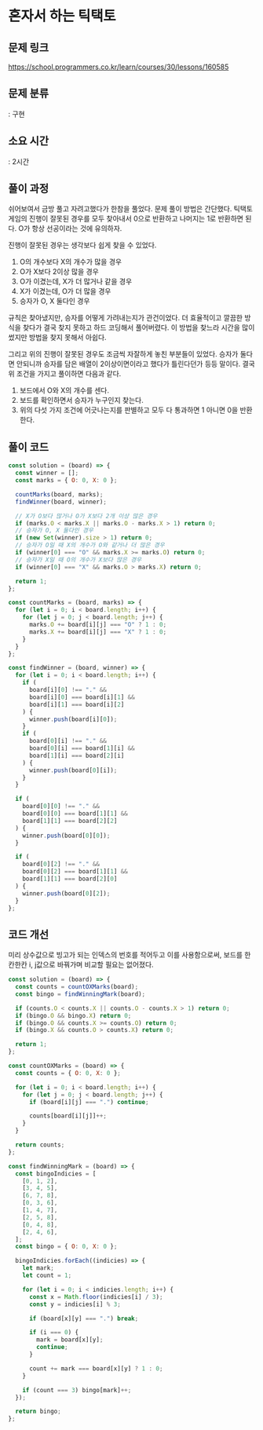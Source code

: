 # 혼자서 하는 틱택토

## 문제 링크

https://school.programmers.co.kr/learn/courses/30/lessons/160585

## 문제 분류

: 구현

## 소요 시간

: 2시간

## 풀이 과정

쉬어보여서 금방 풀고 자려고했다가 한참을 풀었다. 문제 풀이 방법은 간단했다. 틱택토 게임의 진행이 잘못된 경우를 모두 찾아내서 0으로 반환하고 나머지는 1로 반환하면 된다. O가 항상 선공이라는 것에 유의하자.

진행이 잘못된 경우는 생각보다 쉽게 찾을 수 있었다.

1. O의 개수보다 X의 개수가 많을 경우
2. O가 X보다 2이상 많을 경우
3. O가 이겼는데, X가 더 많거나 같을 경우
4. X가 이겼는데, O가 더 많을 경우
5. 승자가 O, X 둘다인 경우

규칙은 찾아냈지만, 승자를 어떻게 가려내는지가 관건이었다. 더 효율적이고 깔끔한 방식을 찾다가 결국 찾지 못하고 하드 코딩해서 풀어버렸다. 이 방법을 찾느라 시간을 많이 썼지만 방법을 찾지 못해서 아쉽다.

그리고 위의 진행이 잘못된 경우도 조금씩 자잘하게 놓친 부분들이 있었다. 승자가 둘다면 안되니까 승자를 담은 배열이 2이상이면이라고 했다가 틀린다던가 등등 말이다. 결국 위 조건을 가지고 풀이하면 다음과 같다.

1. 보드에서 O와 X의 개수를 센다.
2. 보드를 확인하면서 승자가 누구인지 찾는다.
3. 위의 다섯 가지 조건에 어긋나는지를 판별하고 모두 다 통과하면 1 아니면 0을 반환한다.

## 풀이 코드

```js
const solution = (board) => {
  const winner = [];
  const marks = { O: 0, X: 0 };

  countMarks(board, marks);
  findWinner(board, winner);

  // X가 O보다 많거나 O가 X보다 2개 이상 많은 경우
  if (marks.O < marks.X || marks.O - marks.X > 1) return 0;
  // 승자가 O, X 둘다인 경우
  if (new Set(winner).size > 1) return 0;
  // 승자가 O일 때 X의 개수가 O와 같거나 더 많은 경우
  if (winner[0] === "O" && marks.X >= marks.O) return 0;
  // 승자가 X일 때 O의 개수가 X보다 많은 경우
  if (winner[0] === "X" && marks.O > marks.X) return 0;

  return 1;
};

const countMarks = (board, marks) => {
  for (let i = 0; i < board.length; i++) {
    for (let j = 0; j < board.length; j++) {
      marks.O += board[i][j] === "O" ? 1 : 0;
      marks.X += board[i][j] === "X" ? 1 : 0;
    }
  }
};

const findWinner = (board, winner) => {
  for (let i = 0; i < board.length; i++) {
    if (
      board[i][0] !== "." &&
      board[i][0] === board[i][1] &&
      board[i][1] === board[i][2]
    ) {
      winner.push(board[i][0]);
    }
    if (
      board[0][i] !== "." &&
      board[0][i] === board[1][i] &&
      board[1][i] === board[2][i]
    ) {
      winner.push(board[0][i]);
    }
  }

  if (
    board[0][0] !== "." &&
    board[0][0] === board[1][1] &&
    board[1][1] === board[2][2]
  ) {
    winner.push(board[0][0]);
  }

  if (
    board[0][2] !== "." &&
    board[0][2] === board[1][1] &&
    board[1][1] === board[2][0]
  ) {
    winner.push(board[0][2]);
  }
};
```

## 코드 개선

미리 상수값으로 빙고가 되는 인덱스의 번호를 적어두고 이를 사용함으로써, 보드를 한칸한칸 i, j값으로 바꿔가며 비교할 필요는 없어졌다.

```js
const solution = (board) => {
  const counts = countOXMarks(board);
  const bingo = findWinningMark(board);

  if (counts.O < counts.X || counts.O - counts.X > 1) return 0;
  if (bingo.O && bingo.X) return 0;
  if (bingo.O && counts.X >= counts.O) return 0;
  if (bingo.X && counts.O > counts.X) return 0;

  return 1;
};

const countOXMarks = (board) => {
  const counts = { O: 0, X: 0 };

  for (let i = 0; i < board.length; i++) {
    for (let j = 0; j < board.length; j++) {
      if (board[i][j] === ".") continue;

      counts[board[i][j]]++;
    }
  }

  return counts;
};

const findWinningMark = (board) => {
  const bingoIndicies = [
    [0, 1, 2],
    [3, 4, 5],
    [6, 7, 8],
    [0, 3, 6],
    [1, 4, 7],
    [2, 5, 8],
    [0, 4, 8],
    [2, 4, 6],
  ];
  const bingo = { O: 0, X: 0 };

  bingoIndicies.forEach((indicies) => {
    let mark;
    let count = 1;

    for (let i = 0; i < indicies.length; i++) {
      const x = Math.floor(indicies[i] / 3);
      const y = indicies[i] % 3;

      if (board[x][y] === ".") break;

      if (i === 0) {
        mark = board[x][y];
        continue;
      }

      count += mark === board[x][y] ? 1 : 0;
    }

    if (count === 3) bingo[mark]++;
  });

  return bingo;
};
```
